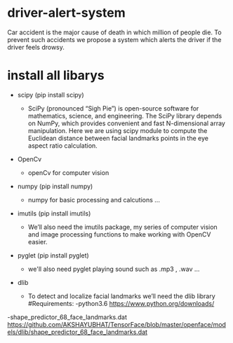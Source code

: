 # driver-alert-system
 Car accident is the major cause of death in which  million of people die. To prevent such accidents we propose a system which alerts the driver if the driver feels drowsy.
# install all libarys 
 - scipy  (pip install scipy)
     - SciPy (pronounced “Sigh Pie”) is open-source software for mathematics, science, and engineering. The SciPy library depends on NumPy, which provides convenient and fast N-dimensional array manipulation. Here we are using scipy module to compute the Euclidean distance between facial landmarks points in the eye aspect ratio calculation.

- OpenCv
  - openCv for computer vision

- numpy (pip install numpy)
  - numpy for basic processing and calcutions ...

- imutils (pip install imutils)
   - We’ll also need the imutils package, my series of computer vision and image processing functions to make working with OpenCV easier.

-  pyglet (pip install pyglet)
    - we'll also need pyglet  playing sound such as .mp3 , .wav ...  

-  dlib
   - To detect and localize facial landmarks we’ll need the dlib library
#Requirements:
-python3.6
https://www.python.org/downloads/

-shape_predictor_68_face_landmarks.dat
https://github.com/AKSHAYUBHAT/TensorFace/blob/master/openface/models/dlib/shape_predictor_68_face_landmarks.dat
